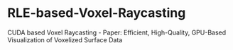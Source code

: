# RLE-based-Voxel-Raycasting
CUDA based Voxel Raycasting - Paper: Efficient, High-Quality, GPU-Based Visualization of Voxelized Surface Data
